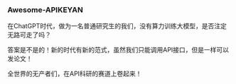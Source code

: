 ### Awesome-APIKEYAN
在ChatGPT时代，做为一名普通研究生的我们，没有算力训练大模型，是否注定无路可走了吗？

答案是不是的！新的时代有新的范式，虽然我们只能调用API接口，但是一样可以发论文！

全世界的无产者们，在API科研的赛道上卷起来！